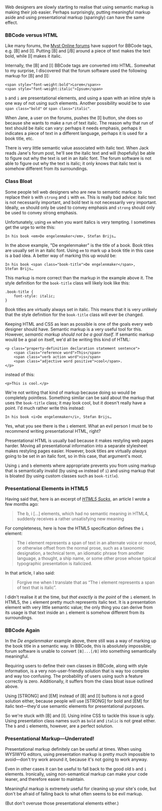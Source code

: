 Web designers are slowly starting to realise that using semantic markup is making their job easier. Perhaps surprisingly, putting meaningful markup aside and using presentational markup (sparingly) can have the same effect.

### BBCode versus HTML

Like many forums, the [Myst Online forums](http://www.mystonline.com/forums/) have support for BBCode tags, e.g. [B] and [I]. Putting [B] and [/B] around a piece of text makes the text bold, while [I] makes it italic.

Internally, the [B] and [I] BBCode tags are converted into HTML. Somewhat to my surprise, I discovered that the forum software used the following markup for [B] and [I]:

<pre><code>&lt;<span class="element">span</span> <span class="attribute">style</span>=<span class="value">"font-weight:bold"</span>>Lorem&lt;/<span class="element">span></span>>
&lt;<span class="element">span</span> <span class="attribute">style</span>=<span class="value">"font-weight:italic"</span>>Ipsum&lt;/<span class="element">span</span>></code></pre>

`b` and `i` are presentational elements, and using a span with an inline style is one way of not using such elements. Another possibility would be to use `span class="bold"` or `span class="italic"`.

When Jane, a user on the forums, pushes the [I] button, she does so because she wants to make a run of text italic. The reason why that run of text should be italic can vary: perhaps it needs emphasis, perhaps it indicates a piece of text in a different language, perhaps it is used for a book title, etc.

There is very little semantic value associated with italic text. When Jack reads Jane's forum post, he'll see the italic text and will (hopefully) be able to figure out why the text is set in an italic font. The forum software is not able to figure out why the text is italic; it only knows that italic text is somehow different from its surroundings.

### Class Bloat

Some people tell web designers who are new to semantic markup to replace their `b` with `strong` and `i` with `em`. This is really bad advice: italic text is not necessarily important, and bold text is not necessarily very important. Ideally, `em` should only be used to convey emphasis and `strong` should only be used to convey strong emphasis.

Unfortunately, using `em` when you want italics is very tempting. I sometimes get the urge to write this:

<pre><code>In his book &lt;<span class="element">em</span>>De engelenmaker&lt;/<span class="element">em</span>>, Stefan Brijs…</code></pre>

In the above example, "De engelenmaker" is the title of a book. Book titles are usually set in an italic font. Using `em` to mark up a book title in this case is a bad idea. A better way of marking this up would be:

<pre><code>In his book &lt;<span class="element">span</span> <span class="attribute">class</span>=<span class="value">"book-title"</span>>De engelenmaker&lt;/<span class="element">span</span>>,
Stefan Brijs…</code></pre>

This markup is more correct than the markup in the example above it. The style definition for the `book-title` class will likely look like this:

<pre><code>.<span class="element">book-title</span> {
    <span class="attribute">font-style</span>: <span class="value">italic</span>;
}</code></pre>

Book titles are virtually always set in italic. This means that it is very unlikely that the style definition for the `book-title` class will ever be changed.

Keeping HTML and CSS as lean as possible is one of the goals every web designer should have. Semantic markup is a very useful tool for this. However, _semantic markup should not be a goal itself_. If semantic markup would be a goal on itself, we'd all be writing this kind of HTML:

<pre><code>&lt;<span class="element">p</span> <span class="attribute">class</span>=<span class="value">"property-definition declaration statement sentence"</span>>
    &lt;<span class="element">span</span> <span class="attribute">class</span>=<span class="value">"reference word"</span>>This&lt;/<span class="element">span</span>>
    &lt;<span class="element">span</span> <span class="attribute">class</span>=<span class="value">"verb action word"</span>>is&lt;/<span class="element">span</span>>
    &lt;<span class="element">span</span> <span class="attribute">class</span>=<span class="value">"adjective word positive"</span>>cool&lt;/<span class="element">span</span>>.
&lt;/<span class="element">p</span>></code></pre>

instead of this:

<pre><code>&lt;<span class="element">p</span>>This is cool.&lt;/<span class="element">p</span>></code></pre>

We're not writing that kind of markup because doing so would be completely pointless. Something similar can be said about the markup that uses the `book-title` class; it may look cool, but it doesn't really have a point. I'd much rather write this instead:

<pre><code>In his book &lt;<span class="element">i</span>>De engelenmaker&lt;/<span class="element">i</span>>, Stefan Brijs…</code></pre>

Yes, what you see there is the `i` element. What an evil person I must be to recommend writing presentational HTML, right?

Presentational HTML is usually bad because it makes restyling web pages harder. Moving all presentational information into a separate stylesheet makes restyling pages easier. However, book titles are virtually _always_ going to be set in an italic font, so in this case, that argument's moot.

Using `i` and `b` elements where appropriate prevents you from using markup that is semantically invalid (by using `em` instead of `i`) and using markup that is bloated (by using custom classes such as `book-title`).

### Presentational Elements in HTML5

Having said that, here is an excerpt of <i>[HTML5 Sucks](/journal/2007/html5-sucks/)</i>, an article I wrote a few months ago:

> The b, i […] elements, which had no semantic meaning in HTML4, suddenly receives a rather unsatisfying new meaning

For completeness, here is how the HTML5 specification defines the `i` element: 

> The i element represents a span of text in an alternate voice or mood, or
> otherwise offset from the normal prose, such as a taxonomic designation, a
> technical term, an idiomatic phrase from another language, a thought, a ship
> name, or some other prose whose typical typographic presentation is
> italicized.

In that article, I also said:

> Forgive me when I translate that as “The i element represents a span of text
> that is italic”.

I didn't realise it at the time, but _that exactly is the point_ of the `i` element. In HTML5, the `i` element pretty much represents italic text. It is a presentation element with very little semantic value; the only thing you can derive from its usage is that text inside an `i` element is somehow different from its surroundings.

### BBCode Again

In the <i>De engelenmaker</i> example above, there still was a way of marking up the book title in a semantic way. In BBCode, this is absolutely impossible; forum software is unable to convert `[B]...[/B]` into something semantically meaningful.

Requiring users to define their own classes in BBCode, along with style information, is a very non-user-friendly solution that is way too complex and way too confusing. The probability of users using such a feature correctly is zero. Additionally, it suffers from the class bloat issue outlined above.

Using [STRONG] and [EM] instead of [B] and [I] buttons is not a good solution either, because people will use [STRONG] for bold and [EM] for italic text—they'd use semantic elements for presentational purposes.

So we're stuck with [B] and [I]. Using inline CSS to tackle this issue is ugly. Using presentation class names such as `bold` and `italic` is not great either. The `b` and `i` elements, however, are a perfect solution.

### Presentational Markup—Underrated!

Presentational markup definitely can be useful at times. When using WYSIWYG editors, using presentation markup is pretty much impossible to avoid—don't try work around it, because it's not going to work anyway.

Even in other cases it can be useful to fall back to the good old `b` and `i` elements. Ironically, using non-semantical markup can make your code leaner, and therefore easier to maintain.

Meaningful markup is extremely useful for cleaning up your site's code, but don't be afraid of falling back to what often seems to be evil markup.

(But don't overuse those presentational elements either.)
